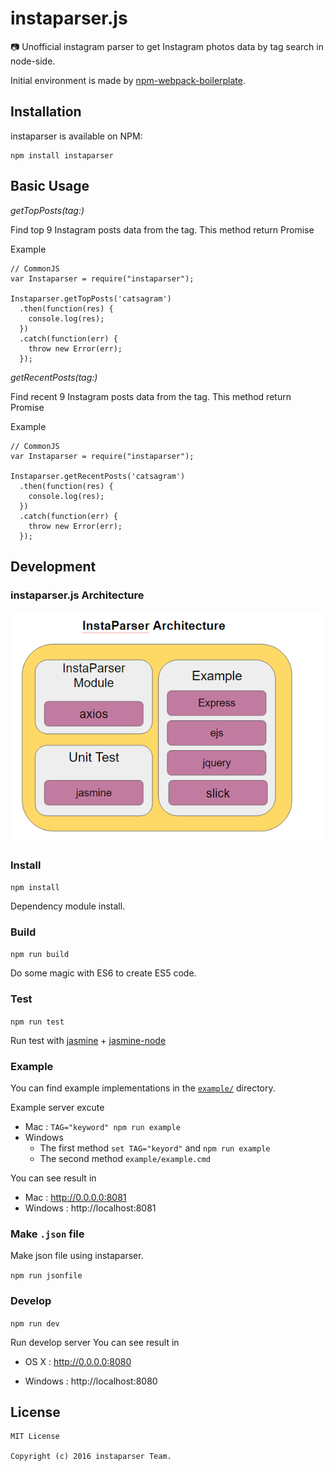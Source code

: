 # instaparser.js
:camera: Unofficial instagram parser to get Instagram photos data by tag search in node-side.

Initial environment is made by [npm-webpack-boilerplate](https://github.com/JeffGuKang/npm-webpack-boilerplate).

## Installation

instaparser is available on NPM:

```
npm install instaparser
```

## Basic Usage
*getTopPosts(tag:<String>)*

Find top 9 Instagram posts data from the tag.
This method return Promise

Example
```
// CommonJS
var Instaparser = require("instaparser");

Instaparser.getTopPosts('catsagram')
  .then(function(res) {
    console.log(res);
  })
  .catch(function(err) {
    throw new Error(err);
  });
```

*getRecentPosts(tag:<String>)*

Find recent 9 Instagram posts data from the tag.
This method return Promise

Example
```
// CommonJS
var Instaparser = require("instaparser");

Instaparser.getRecentPosts('catsagram')
  .then(function(res) {
    console.log(res);
  })
  .catch(function(err) {
    throw new Error(err);
  });
```


## Development

### instaparser.js Architecture
![instaparser.js Architecture](/images/architecture.PNG)

### Install
`npm install`

Dependency module install.

### Build
`npm run build`

Do some magic with ES6 to create ES5 code.

### Test
`npm run test`

Run test with [jasmine](http://jasmine.github.io/2.5/introduction.html) + [jasmine-node](https://github.com/mhevery/jasmine-node)

### Example
You can find example implementations in the [`example/`](example/) directory.

Example server excute
*  Mac : `TAG="keyword" npm run example`
*  Windows 
	- The first method `set TAG="keyord"` and `npm run example`
	- The second method `example/example.cmd`
 
You can see result in
*  Mac : http://0.0.0.0:8081
*  Windows : http://localhost:8081

### Make `.json` file

Make json file using instaparser.

`npm run jsonfile`


### Develop
`npm run dev`

Run develop server
You can see result in

* OS X : http://0.0.0.0:8080

* Windows : http://localhost:8080


## License
```
MIT License

Copyright (c) 2016 instaparser Team.
```
